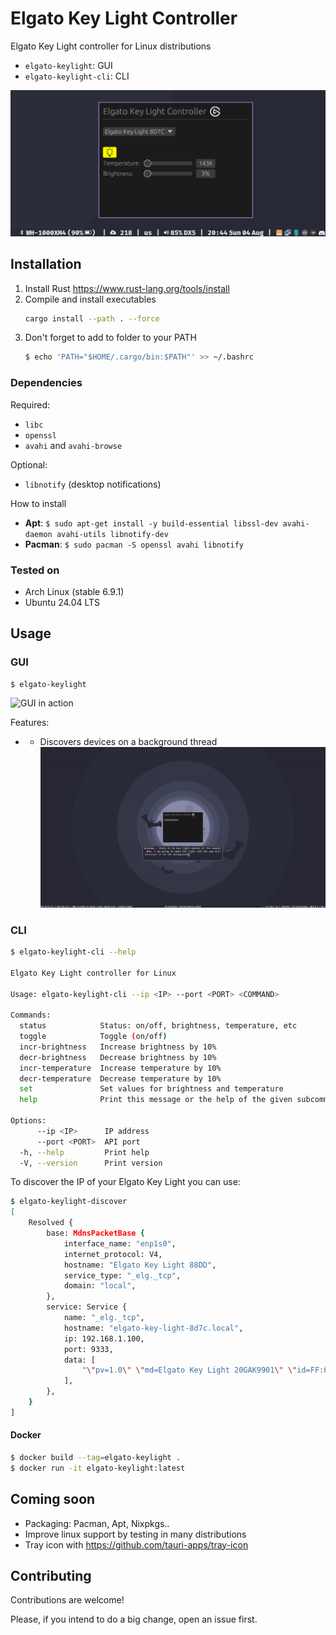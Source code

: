 # Elgato Key Light Controller

Elgato Key Light controller for Linux distributions
* `elgato-keylight`: GUI
* `elgato-keylight-cli`: CLI

![Screenshot of the elgato-keylight GUI](./screenshots/elgato-keylight-gui.png)

## Installation

1. Install Rust <https://www.rust-lang.org/tools/install>
2. Compile and install executables
   ```sh
   cargo install --path . --force
   ```
3. Don't forget to add to folder to your PATH
   ```sh
   $ echo 'PATH="$HOME/.cargo/bin:$PATH"' >> ~/.bashrc
   ```

### Dependencies

Required: 
* `libc`
* `openssl`
* `avahi` and `avahi-browse`

Optional:
* `libnotify` (desktop notifications)

How to install
* **Apt**: `$ sudo apt-get install -y build-essential libssl-dev avahi-daemon avahi-utils libnotify-dev`
* **Pacman**: `$ sudo pacman -S openssl avahi libnotify`

### Tested on

* Arch Linux (stable 6.9.1)
* Ubuntu 24.04 LTS

## Usage

### GUI

```sh
$ elgato-keylight
```

![GUI in action](./screenshots/gui-in-action.gif) 

Features: 
- * Discovers devices on a background thread
    ![background discovery gif](./screenshots/background-discovery.gif) 

### CLI

```sh
$ elgato-keylight-cli --help

Elgato Key Light controller for Linux

Usage: elgato-keylight-cli --ip <IP> --port <PORT> <COMMAND>

Commands:
  status            Status: on/off, brightness, temperature, etc
  toggle            Toggle (on/off)
  incr-brightness   Increase brightness by 10%
  decr-brightness   Decrease brightness by 10%
  incr-temperature  Increase temperature by 10%
  decr-temperature  Decrease temperature by 10%
  set               Set values for brightness and temperature
  help              Print this message or the help of the given subcommand(s)

Options:
      --ip <IP>      IP address
      --port <PORT>  API port
  -h, --help         Print help
  -V, --version      Print version
```

To discover the IP of your Elgato Key Light you can use:

```sh
$ elgato-keylight-discover
[
    Resolved {
        base: MdnsPacketBase {
            interface_name: "enp1s0",
            internet_protocol: V4,
            hostname: "Elgato Key Light 88DD",
            service_type: "_elg._tcp",
            domain: "local",
        },
        service: Service {
            name: "_elg._tcp",
            hostname: "elgato-key-light-8d7c.local",
            ip: 192.168.1.100,
            port: 9333,
            data: [
                "\"pv=1.0\" \"md=Elgato Key Light 20GAK9901\" \"id=FF:6A:9D:30:B1:6E\" \"dt=53\" \"mf=Elgato\"",
            ],
        },
    }
]
```

#### Docker

```sh
$ docker build --tag=elgato-keylight .
$ docker run -it elgato-keylight:latest
```

## Coming soon

* Packaging: Pacman, Apt, Nixpkgs..
* Improve linux support by testing in many distributions
* Tray icon with <https://github.com/tauri-apps/tray-icon>

## Contributing

Contributions are welcome! 

Please, if you intend to do a big change, open an issue first.
